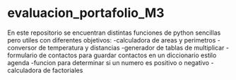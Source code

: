 # evaluacion_portafolio_M3
En este repositorio se encuentran distintas funciones de python sencillas pero utiles con diferentes objetivos:
-calculadora de areas y perimetros
-conversor de temperatura y distancias
-generador de tablas de multiplicar
-formulario de contactos para guardar contactos en un diccionario estilo agenda
-funcion para determinar si un numero es positivo o negativo
-calculadora de factoriales
